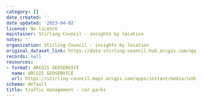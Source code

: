 ```yaml
---
category: []
date_created: ''
date_updated: '2023-04-02'
license: No licence
maintainer: Stirling Council - insights by location
notes: ''
organization: Stirling Council - insights by location
original_dataset_link: https://data-stirling-council.hub.arcgis.com/apps/stirling-council::traffic-management-car-parks-1
records: null
resources:
- format: ARCGIS GEOSERVICE
  name: ARCGIS GEOSERVICE
  url: https://stirling-council.maps.arcgis.com/apps/instant/media/index.html?appid=8023820a9e6b48b2a47c3d37e5dde24a
schema: default
title: traffic management - car parks
---
```

